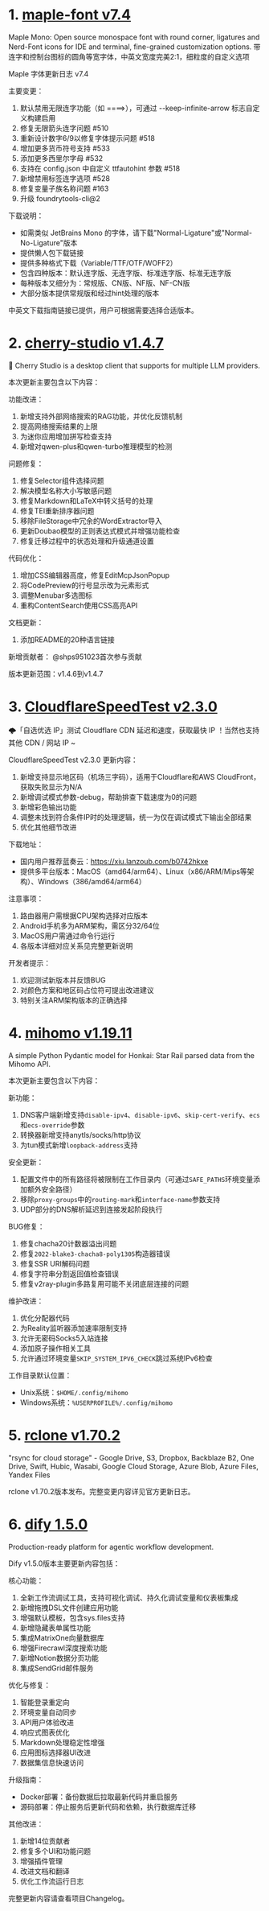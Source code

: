
# 1. [maple-font v7.4](https://github.com/subframe7536/maple-font/releases/tag/v7.4)  
Maple Mono: Open source monospace font with round corner, ligatures and Nerd-Font icons for IDE and terminal, fine-grained customization options. 带连字和控制台图标的圆角等宽字体，中英文宽度完美2:1，细粒度的自定义选项

Maple 字体更新日志 v7.4

主要变更：
1. 默认禁用无限连字功能（如 ====>），可通过 --keep-infinite-arrow 标志自定义构建启用
2. 修复无限箭头连字问题 #510
3. 重新设计数字6/9以修复字体提示问题 #518
4. 增加更多货币符号支持 #533
5. 添加更多西里尔字母 #532
6. 支持在 config.json 中自定义 ttfautohint 参数 #518
7. 新增禁用标签连字选项 #528
8. 修复变量子族名称问题 #163
9. 升级 foundrytools-cli@2

下载说明：
- 如需类似 JetBrains Mono 的字体，请下载"Normal-Ligature"或"Normal-No-Ligature"版本
- 提供懒人包下载链接
- 提供多种格式下载（Variable/TTF/OTF/WOFF2）
- 包含四种版本：默认连字版、无连字版、标准连字版、标准无连字版
- 每种版本又细分为：常规版、CN版、NF版、NF-CN版
- 大部分版本提供常规版和经过hint处理的版本

中英文下载指南链接已提供，用户可根据需要选择合适版本。

# 2. [cherry-studio v1.4.7](https://github.com/CherryHQ/cherry-studio/releases/tag/v1.4.7)  
🍒 Cherry Studio is a desktop client that supports for multiple LLM providers.

本次更新主要包含以下内容：

功能改进：
1. 新增支持外部网络搜索的RAG功能，并优化反馈机制
2. 提高网络搜索结果的上限
3. 为迷你应用增加拼写检查支持
4. 新增对qwen-plus和qwen-turbo推理模型的检测

问题修复：
1. 修复Selector组件选择问题
2. 解决模型名称大小写敏感问题
3. 修复Markdown和LaTeX中转义括号的处理
4. 修复TEI重新排序器问题
5. 移除FileStorage中冗余的WordExtractor导入
6. 更新Doubao模型的正则表达式模式并增强功能检查
7. 修复迁移过程中的状态处理和升级通道设置

代码优化：
1. 增加CSS编辑器高度，修复EditMcpJsonPopup
2. 将CodePreview的行号显示改为元素形式
3. 调整Menubar多选图标
4. 重构ContentSearch使用CSS高亮API

文档更新：
1. 添加README的20种语言链接

新增贡献者：
@shps951023首次参与贡献

版本更新范围：v1.4.6到v1.4.7

# 3. [CloudflareSpeedTest v2.3.0](https://github.com/XIU2/CloudflareSpeedTest/releases/tag/v2.3.0)  
🌩「自选优选 IP」测试 Cloudflare CDN 延迟和速度，获取最快 IP ！当然也支持其他 CDN / 网站 IP ~

CloudflareSpeedTest v2.3.0 更新内容：

1. 新增支持显示地区码（机场三字码），适用于Cloudflare和AWS CloudFront，获取失败显示为N/A
2. 新增调试模式参数-debug，帮助排查下载速度为0的问题
3. 新增彩色输出功能
4. 调整未找到符合条件IP时的处理逻辑，统一为仅在调试模式下输出全部结果
5. 优化其他细节改进

下载地址：
- 国内用户推荐蓝奏云：https://xiu.lanzoub.com/b0742hkxe
- 提供多平台版本：MacOS（amd64/arm64）、Linux（x86/ARM/Mips等架构）、Windows（386/amd64/arm64）

注意事项：
1. 路由器用户需根据CPU架构选择对应版本
2. Android手机多为ARM架构，需区分32/64位
3. MacOS用户需通过命令行运行
4. 各版本详细对应关系见完整更新说明

开发者提示：
1. 欢迎测试新版本并反馈BUG
2. 对颜色方案和地区码占位符可提出改进建议
3. 特别关注ARM架构版本的正确选择

# 4. [mihomo v1.19.11](https://github.com/MetaCubeX/mihomo/releases/tag/v1.19.11)  
A simple Python Pydantic model for Honkai: Star Rail parsed data from the Mihomo API.

本次更新主要包含以下内容：

新功能：
1. DNS客户端新增支持`disable-ipv4`、`disable-ipv6`、`skip-cert-verify`、`ecs`和`ecs-override`参数
2. 转换器新增支持anytls/socks/http协议
3. 为tun模式新增`loopback-address`支持

安全更新：
1. 配置文件中的所有路径将被限制在工作目录内（可通过`SAFE_PATHS`环境变量添加额外安全路径）
2. 移除`proxy-groups`中的`routing-mark`和`interface-name`参数支持
3. UDP部分的DNS解析延迟到连接发起阶段执行

BUG修复：
1. 修复chacha20计数器溢出问题
2. 修复`2022-blake3-chacha8-poly1305`构造器错误
3. 修复SSR URI解码问题
4. 修复字符串分割返回值检查错误
5. 修复v2ray-plugin多路复用可能不关闭底层连接的问题

维护改进：
1. 优化分配器代码
2. 为Reality监听器添加速率限制支持
3. 允许无密码Socks5入站连接
4. 添加原子操作相关工具
5. 允许通过环境变量`SKIP_SYSTEM_IPV6_CHECK`跳过系统IPv6检查

工作目录默认位置：
- Unix系统：`$HOME/.config/mihomo`
- Windows系统：`%USERPROFILE%/.config/mihomo`

# 5. [rclone v1.70.2](https://github.com/rclone/rclone/releases/tag/v1.70.2)  
"rsync for cloud storage" - Google Drive, S3, Dropbox, Backblaze B2, One Drive, Swift, Hubic, Wasabi, Google Cloud Storage, Azure Blob, Azure Files, Yandex Files

rclone v1.70.2版本发布。完整变更内容详见官方更新日志。

# 6. [dify 1.5.0](https://github.com/langgenius/dify/releases/tag/1.5.0)  
Production-ready platform for agentic workflow development.

Dify v1.5.0版本主要更新内容包括：

核心功能：
1. 全新工作流调试工具，支持可视化调试、持久化调试变量和仪表板集成
2. 新增拖拽DSL文件创建应用功能
3. 增强默认模板，包含sys.files支持
4. 新增隐藏表单属性功能
5. 集成MatrixOne向量数据库
6. 增强Firecrawl深度搜索功能
7. 新增Notion数据分页功能
8. 集成SendGrid邮件服务

优化与修复：
1. 智能登录重定向
2. 环境变量自动同步
3. API用户体验改进
4. 响应式图表优化
5. Markdown处理稳定性增强
6. 应用图标选择器UI改进
7. 数据集信息快速访问

升级指南：
- Docker部署：备份数据后拉取最新代码并重启服务
- 源码部署：停止服务后更新代码和依赖，执行数据库迁移

其他改进：
1. 新增14位贡献者
2. 修复多个UI和功能问题
3. 增强插件管理
4. 改进文档和翻译
5. 优化工作流运行日志

完整更新内容请查看项目Changelog。

